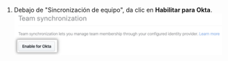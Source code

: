 1. Debajo de "Sincronización de equipo", da clic en **Habilitar para Okta**. ![Botón de habilitar sincronización de equipo para Okta en la página de configuraciones de seguridad](/assets/images/help/teams/enable-team-synchronization-okta.png)